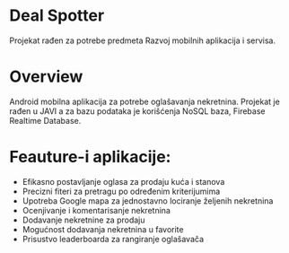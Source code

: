# Deal Spotter
Projekat rađen za potrebe predmeta Razvoj mobilnih aplikacija i servisa.
# Overview
Android mobilna aplikacija za potrebe oglašavanja nekretnina. Projekat je rađen u JAVI a za bazu podataka je korišćenja NoSQL baza, Firebase Realtime Database.
# Feauture-i aplikacije:
 * Efikasno postavljanje oglasa za prodaju kuća i stanova
 * Precizni fiteri za pretragu po određenim kriterijumima
 * Upotreba Google mapa za jednostavno lociranje željenih nekretnina
 * Ocenjivanje i komentarisanje nekretnina
 * Dodavanje nekretnine za prodaju
 * Mogućnost dodavanja nekretnina u favorite
 * Prisustvo leaderboarda za rangiranje oglašavača


